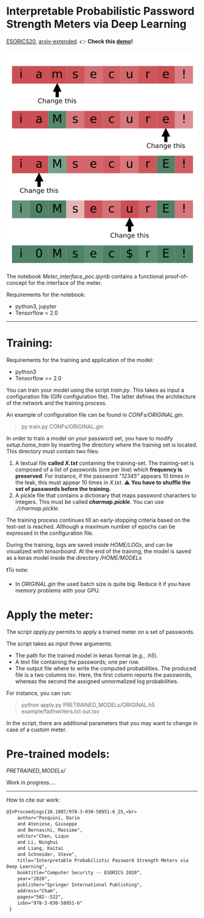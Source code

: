 # Interpretable Probabilistic Password Strength Meters via Deep Learning

[ESORICS20](https://link.springer.com/chapter/10.1007/978-3-030-58951-6_25), [arxiv-extended](https://arxiv.org/pdf/2004.07179.pdf). 👉 **Check this [demo](https://pasquini-dario.github.io/DeepPasswd/)!**

<p align="center">
	<img src ="head.png" />
</p>

The notebook *Meter_interface_poc.ipynb*  contains a functional proof-of-concept for the interface of the meter. 

Requirements for the notebook: 
* python3, jupyter
* Tensorflow < 2.0
---

# Training:
Requirements for the training and application of the model: 
* python3
* Tensorflow >= 2.0

You can train your model using the script *train.py*. This takes as input a configuration file (GIN configuration file).  The latter defines the architecture of the network and the training process.<br>

An example of configuration file can be found in *CONFs/ORIGINAL.gin*.<br>

> py train.py CONFs/ORIGINAL.gin

In order to train a model on your password set, you have to modify *setup.home_train* by inserting the directory where the training set is located. This directory must contain two files:

1. A textual file **called *X.txt*** containing the training-set. The training-set is composed of a list of passwords (one per line) which **frequency is preserved**. For instance, if the password *"12345"* appears 10 times in the leak, this must appear 10 times in *X.txt*. ⚠️ **You have to shuffle the set of passwords before the training.** 
2. A pickle file that contains a dictionary that maps password characters to integers. This must be called ***charmap.pickle***. You can use *./charmap.pickle*.


The training process continues till an early-stopping criteria based on the test-set is reached. Although a maximum number of epochs can be expressed in the configuration file.

During the training, logs are saved inside *HOME/LOGs*, and can be visualized with *tensorboard*. At the end of the training, the model is saved as a keras model inside the directory */HOME/MODELs* 

❗️To note:
* In *ORIGINAL.gin* the used batch size is quite big. Reduce it if you have memory problems with your GPU. 

# Apply the meter:
The script *apply.py* permits to apply a trained meter on a set of passwords.

The script takes as input three arguments:
* The path for the trained model in keras format (e.g., *.h5*).
* A text file containing the passwords; one per row.
* The output file where to write the computed probabilities. The produced file is a two columns *tsv*. Here, the first column reports the passwords, whereas the second the assigned unnormalized log probabilities.

For instance, you can run:

> python apply.py PRETRAINED_MODELs/ORIGINAL.h5 example/faithwriters.txt out.tsv

In the script, there are additional parameters that you may want to change in case of a custom meter.

# Pre-trained models:

*PRETRAINED_MODELs/*

Work in progress....

---

How to cite our work:

```
@InProceedings{10.1007/978-3-030-58951-6_25,<br>
 	author="Pasquini, Dario
 	and Ateniese, Giuseppe
 	and Bernaschi, Massimo",
 	editor="Chen, Liqun
 	and Li, Ninghui
 	and Liang, Kaitai
 	and Schneider, Steve",
 	title="Interpretable Probabilistic Password Strength Meters via Deep Learning",
 	booktitle="Computer Security -- ESORICS 2020",
 	year="2020",
 	publisher="Springer International Publishing",
 	address="Cham",
 	pages="502--522",
 	isbn="978-3-030-58951-6"
 }
```

